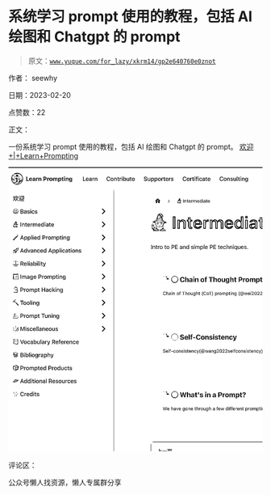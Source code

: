 # 系统学习 prompt 使用的教程，包括 AI 绘图和 Chatgpt 的 prompt

> 原文：[`www.yuque.com/for_lazy/xkrm14/gp2e640760e0znot`](https://www.yuque.com/for_lazy/xkrm14/gp2e640760e0znot)

作者： seewhy

日期：2023-02-20

点赞数：22

正文：

一份系统学习 prompt 使用的教程，包括 AI 绘图和 Chatgpt 的 prompt。 [欢迎+|+Learn+Prompting](https://learnprompting.org/zh-Hans/docs/intro)

![](img/4a0697a70e30e9248141a243945a4f52.png)  

评论区：

公众号懒人找资源，懒人专属群分享

